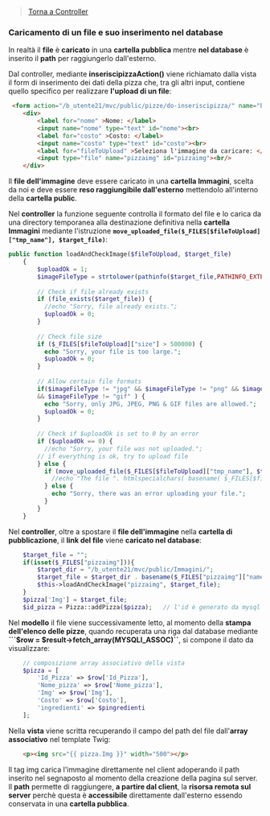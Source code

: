 
>[Torna a Controller](controller.md) 

### **Caricamento di un file e suo inserimento nel database**

In realtà il **file** è **caricato** in una **cartella pubblica** mentre **nel database** è inserito il **path** per raggiungerlo dall'esterno.

Dal controller, mediante **inseriscipizzaAction()** viene richiamato dalla vista il form di inserimento dei dati della pizza che, tra gli altri input, contiene quello specifico per realizzare **l'upload di un file**:

```HTML
 <form action="/b_utente21/mvc/public/pizze/do-inseriscipizza/" name="Pizze_Form" method="post" enctype="multipart/form-data">
	<div>
		<label for="nome" >Nome: </label>
		<input name="nome" type="text" id="nome"><br>
		<label for="costo" >Costo: </label>
		<input name="costo" type="text" id="costo"><br>
		<label for="fileToUpload" >Seleziona l'immagine da caricare: </label>
		<input type="file" name="pizzaimg" id="pizzaimg"><br/>
	</div>

```

Il **file dell'immagine** deve essere caricato in una **cartella Immagini**, scelta da noi e deve essere **reso raggiungibile dall'esterno** mettendolo all'interno della **cartella public**.

Nel **controller** la funzione seguente controlla il formato del file e lo carica da una directory temporanea alla destinazione definitiva nella **cartella Immagini** mediante l'istruzione **```move_uploaded_file($_FILES[$fileToUpload]["tmp_name"], $target_file)```**:

```PHP
public function loadAndCheckImage($fileToUpload, $target_file)
    {
    	$uploadOk = 1;
        $imageFileType = strtolower(pathinfo($target_file,PATHINFO_EXTENSION));
        
    	// Check if file already exists
        if (file_exists($target_file)) {
          //echo "Sorry, file already exists.";
          $uploadOk = 0;
        }
        
        // Check file size
        if ($_FILES[$fileToUpload]["size"] > 500000) {
          echo "Sorry, your file is too large.";
          $uploadOk = 0;
        }
        
        // Allow certain file formats
        if($imageFileType != "jpg" && $imageFileType != "png" && $imageFileType != "jpeg"
        && $imageFileType != "gif" ) {
          echo "Sorry, only JPG, JPEG, PNG & GIF files are allowed.";
          $uploadOk = 0;
        }
        
        // Check if $uploadOk is set to 0 by an error
        if ($uploadOk == 0) {
          //echo "Sorry, your file was not uploaded.";
        // if everything is ok, try to upload file
        } else {
          if (move_uploaded_file($_FILES[$fileToUpload]["tmp_name"], $target_file)) {
            //echo "The file ". htmlspecialchars( basename( $_FILES[$fileToUpload]["name"])). " has been uploaded.";
          } else {
            echo "Sorry, there was an error uploading your file.";
          }
        }
    }
```

Nel **controller**, oltre a spostare il **file dell'immagine** nella **cartella di pubblicazione**, il **link del file** viene **caricato nel database**:
```PHP
	$target_file = "";
	if(isset($_FILES["pizzaimg"])){
		$target_dir = "/b_utente21/mvc/public/Immagini/";
		$target_file = $target_dir . basename($_FILES["pizzaimg"]["name"]);
		$this->loadAndCheckImage("pizzaimg", $target_file);
	}
	$pizza['Img'] = $target_file;
	$id_pizza = Pizza::addPizza($pizza);   // l'id è generato da mysql
```	

Nel **modello** il file viene successivamente letto, al momento della **stampa dell'elenco delle pizze**, quando
recuperata una riga dal database mediante **```$row = $result->fetch_array(MYSQLI_ASSOC)``**, si compone il dato da visualizzare:
```PHP
	// composizione array associativo della vista
	$pizza = [
		'Id_Pizza' => $row['Id_Pizza'],
		'Nome_pizza' => $row['Nome_pizza'],
		'Img' => $row['Img'],
		'Costo' => $row['Costo'],
		'ingredienti' => $pingredienti
	];
```	

Nella **vista** viene scritta recuperando il campo del path del file dall'**array associativo** nel template Twig:
```HTML	
	<p><img src="{{ pizza.Img }}" width="500"></p>
```

Il tag img carica l'immagine direttamente nel client adoperando il path inserito nel segnaposto al momento della creazione della pagina sul server. Il **path** permette di raggiungere, **a partire dal client**, la **risorsa remota sul server** perchè questa è **accessibile** direttamente dall'esterno essendo conservata in una **cartella pubblica**.
